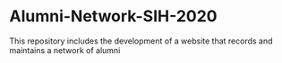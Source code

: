 # Alumni-Network-SIH-2020
This repository includes the development of a website that records and maintains a network of alumni
